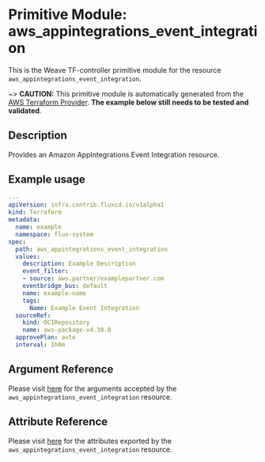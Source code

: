 
# Primitive Module: aws_appintegrations_event_integration

This is the Weave TF-controller primitive module for the resource `aws_appintegrations_event_integration`.

~> **CAUTION:** This primitive module is automatically generated from the [AWS Terraform Provider](https://registry.terraform.io/providers/hashicorp/aws/latest/docs/resources/appintegrations_event_integration). **The example below still needs to be tested and validated**.

## Description

Provides an Amazon AppIntegrations Event Integration resource.

## Example usage

```yaml
---
apiVersion: infra.contrib.fluxcd.io/v1alpha1
kind: Terraform
metadata:
  name: example
  namespace: flux-system
spec:
  path: aws_appintegrations_event_integration
  values:
    description: Example Description
    event_filter:
    - source: aws.partner/examplepartner.com
    eventbridge_bus: default
    name: example-name
    tags:
      Name: Example Event Integration
  sourceRef:
    kind: OCIRepository
    name: aws-package-v4.38.0
  approvePlan: auto
  interval: 1h0m
```

## Argument Reference

Please visit [here](https://registry.terraform.io/providers/hashicorp/aws/latest/docs/resources/appintegrations_event_integration#argument-reference) for the arguments accepted by the `aws_appintegrations_event_integration` resource.

## Attribute Reference

Please visit [here](https://registry.terraform.io/providers/hashicorp/aws/latest/docs/resources/appintegrations_event_integration#attributes-reference) for the attributes exported by the `aws_appintegrations_event_integration` resource.
